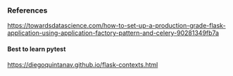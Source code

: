 ### References
https://towardsdatascience.com/how-to-set-up-a-production-grade-flask-application-using-application-factory-pattern-and-celery-90281349fb7a

#### Best to learn pytest
https://diegoquintanav.github.io/flask-contexts.html
